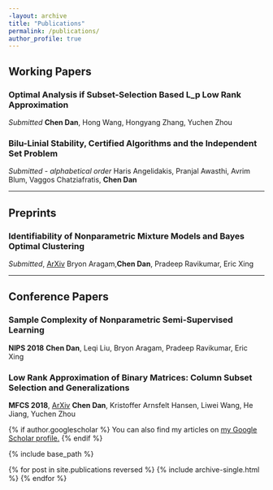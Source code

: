 ```yaml
---
-layout: archive
title: "Publications"
permalink: /publications/
author_profile: true
---
```

## Working Papers

### Optimal Analysis if Subset-Selection Based L_p Low Rank Approximation

*Submitted*
**Chen Dan**, Hong Wang, Hongyang Zhang, Yuchen Zhou

### Bilu-Linial Stability, Certified Algorithms and the Independent Set Problem

*Submitted - alphabetical order*
Haris Angelidakis, Pranjal Awasthi, Avrim Blum, Vaggos Chatziafratis, **Chen Dan**

---
## Preprints

### Identifiability of Nonparametric Mixture Models and Bayes Optimal Clustering

*Submitted*, [ArXiv](https://arxiv.org/abs/1802.04397)
Bryon Aragam,**Chen Dan**, Pradeep Ravikumar, Eric Xing

---

## Conference Papers

### Sample Complexity of Nonparametric Semi-Supervised Learning

**NIPS 2018**
**Chen Dan**, Leqi Liu, Bryon Aragam, Pradeep Ravikumar, Eric Xing

### Low Rank Approximation of Binary Matrices: Column Subset Selection and Generalizations

**MFCS 2018**, [ArXiv](https://arxiv.org/abs/1511.01699)
**Chen Dan**, Kristoffer Arnsfelt Hansen, Liwei Wang, He Jiang, Yuchen Zhou

{% if author.googlescholar %}
  You can also find my articles on <u><a href="{{author.googlescholar}}">my Google Scholar profile</a>.</u>
{% endif %}

{% include base_path %}

{% for post in site.publications reversed %}
  {% include archive-single.html %}
{% endfor %}
